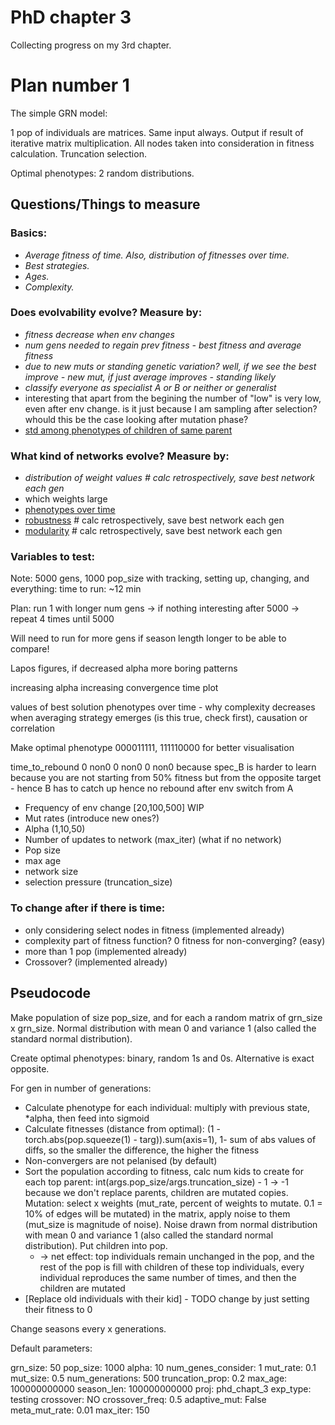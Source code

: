 # PhD chapter 3

Collecting progress on my 3rd chapter.

# Plan number 1

The simple GRN model:

1 pop of individuals are matrices. Same input always. Output if result of iterative matrix multiplication. All nodes taken into consideration in fitness calculation. Truncation selection.

Optimal phenotypes: 2 random distributions.

## Questions/Things to measure

### Basics:

- *Average fitness of time. Also, distribution of fitnesses over time.*
- *Best strategies.*
- *Ages.*
- *Complexity.*

### Does evolvability evolve? Measure by:

- *fitness decrease when env changes*
- *num gens needed to regain prev fitness - best fitness and average fitness*
- *due to new muts or standing genetic variation? well, if we see the best improve - new mut, if just average improves - standing likely*
- *classify everyone as specialist A or B or neither or generalist*
- interesting that apart from the begining the number of "low" is very low, even after env change. is it just because I am sampling after selection? whould this be the case looking after mutation phase?
- <u>std among phenotypes of children of same parent</u> 


### What kind of networks evolve? Measure by:

- *distribution of weight values # calc retrospectively, save best network each gen*
- which weights large 
- <u>phenotypes over time</u>
- <u>robustness</u> # calc retrospectively, save best network each gen
- <u>modularity</u> # calc retrospectively, save best network each gen

### Variables to test:

Note: 5000 gens, 1000 pop_size with tracking, setting up, changing, and everything: time to run: ~12 min

Plan: run 1 with longer num gens -> if nothing interesting after 5000 -> repeat 4 times until 5000

Will need to run for more gens if season length longer to be able to compare!

Lapos figures, if decreased alpha more boring patterns

increasing alpha increasing convergence time plot

values of best solution phenotypes over time - why complexity decreases when averaging strategy emerges (is this true, check first), causation or correlation

Make optimal phenotype 000011111, 111110000 for better visualisation

time_to_rebound 0 non0 0 non0 0 non0 because spec_B is harder to learn because you are not starting from 50% fitness but from the opposite target - hence B has to catch up hence no rebound after env switch from A

- Frequency of env change [20,100,500] WIP
- Mut rates (introduce new ones?)
- Alpha (1,10,50)
- Number of updates to network (max_iter) (what if no network)
- Pop size
- max age
- network size
- selection pressure (truncation_size)

### To change after if there is time:

- only considering select nodes in fitness (implemented already)
- complexity part of fitness function? 0 fitness for non-converging? (easy)
- more than 1 pop (implemented already)
- Crossover? (implemented already)

## Pseudocode

Make population of size pop_size, and for each a random matrix of grn_size x grn_size. Normal distribution with mean 0 and variance 1 (also called the standard normal distribution).

Create optimal phenotypes: binary, random 1s and 0s. Alternative is exact opposite.

For gen in number of generations:

- Calculate phenotype for each individual: multiply with previous state, *alpha, then feed into sigmoid
- Calculate fitnesses (distance from optimal): (1 - torch.abs(pop.squeeze(1) - targ)).sum(axis=1), 1- sum of abs values of diffs, so the smaller the difference, the higher the fitness
- Non-convergers are not pelanised (by default)
- Sort the population according to fitness, calc num kids to create for each top parent: int(args.pop_size/args.truncation_size) - 1 -> -1 because we don't replace parents, children are mutated copies. Mutation: select x weights (mut_rate, percent of weights to mutate. 0.1 = 10% of edges will be mutated) in the matrix, apply noise to them (mut_size is magnitude of noise). Noise drawn from normal distribution with mean 0 and variance 1 (also called the standard normal distribution). Put children into pop.
  - -> net effect: top individuals remain unchanged in the pop, and the rest of the pop is fill with children of these top individuals, every individual reproduces the same number of times, and then the children are mutated 
- [Replace old individuals with their kid] - TODO change by just setting their fitness to 0

Change seasons every x generations.

Default parameters:

grn_size: 50
pop_size: 1000
alpha: 10
num_genes_consider: 1
mut_rate: 0.1
mut_size: 0.5
num_generations: 500
truncation_prop: 0.2
max_age: 100000000000
season_len: 100000000000
proj: phd_chapt_3
exp_type: testing
crossover: NO
crossover_freq: 0.5
adaptive_mut: False
meta_mut_rate: 0.01
max_iter: 150